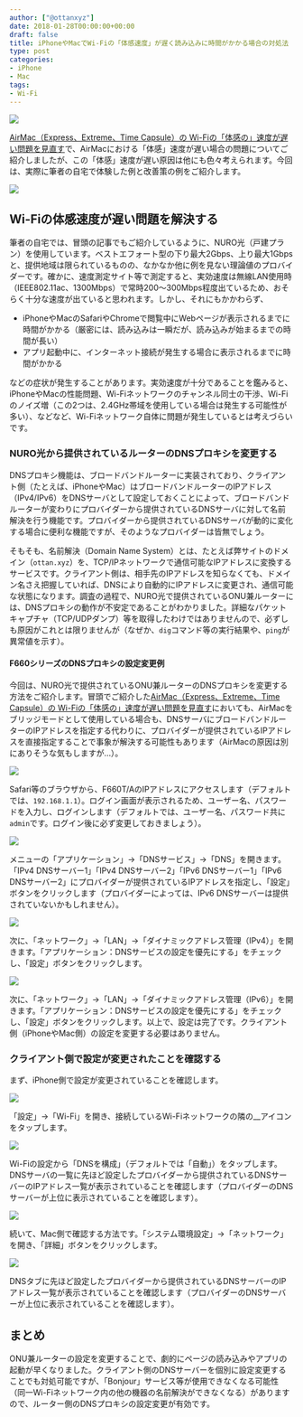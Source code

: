 ```yaml
---
author: ["@ottanxyz"]
date: 2018-01-28T00:00:00+00:00
draft: false
title: iPhoneやMacでWi-Fiの「体感速度」が遅く読み込みに時間がかかる場合の対処法
type: post
categories:
- iPhone
- Mac
tags:
- Wi-Fi
---
```


![](180126-5a6b30c618a6f.jpg)

[AirMac（Express、Extreme、Time Capsule）の Wi-Fiの「体感の」速度が遅い問題を見直す](/posts/2018/01/airmac-express-extreme-time-capsule-wifi-speed-slow-6529/)で、AirMacにおける「体感」速度が遅い場合の問題についてご紹介しましたが、この「体感」速度が遅い原因は他にも色々考えられます。今回は、実際に筆者の自宅で体験した例と改善策の例をご紹介します。

![](180127-5a6c858497735.png)

## Wi-Fiの体感速度が遅い問題を解決する

筆者の自宅では、冒頭の記事でもご紹介しているように、NURO光（戸建プラン）を使用しています。ベストエフォート型の下り最大2Gbps、上り最大1Gbpsと、提供地域は限られているものの、なかなか他に例を見ない理論値のプロバイダーです。確かに、速度測定サイト等で測定すると、実効速度は無線LAN使用時（IEEE802.11ac、1300Mbps）で常時200〜300Mbps程度出ているため、おそらく十分な速度が出ていると思われます。しかし、それにもかかわらず、

-   iPhoneやMacのSafariやChromeで閲覧中にWebページが表示されるまでに時間がかかる（厳密には、読み込みは一瞬だが、読み込みが始まるまでの時間が長い）
-   アプリ起動中に、インターネット接続が発生する場合に表示されるまでに時間がかかる

などの症状が発生することがあります。実効速度が十分であることを鑑みると、iPhoneやMacの性能問題、Wi-Fiネットワークのチャンネル同士の干渉、Wi-Fiのノイズ増（この2つは、2.4GHz帯域を使用している場合は発生する可能性が多い）、などなど、Wi-Fiネットワーク自体に問題が発生しているとは考えづらいです。

### NURO光から提供されているルーターのDNSプロキシを変更する

DNSプロキシ機能は、ブロードバンドルーターに実装されており、クライアント側（たとえば、iPhoneやMac）はブロードバンドルーターのIPアドレス（IPv4/IPv6）をDNSサーバとして設定しておくことによって、ブロードバンドルーターが変わりにプロバイダーから提供されているDNSサーバに対して名前解決を行う機能です。プロバイダーから提供されているDNSサーバが動的に変化する場合に便利な機能ですが、そのようなプロバイダーは皆無でしょう。

そもそも、名前解決（Domain Name System）とは、たとえば弊サイトのドメイン（`ottan.xyz`）を、TCP/IPネットワークで通信可能なIPアドレスに変換するサービスです。クライアント側は、相手先のIPアドレスを知らなくても、ドメイン名さえ把握していれば、DNSにより自動的にIPアドレスに変更され、通信可能な状態になります。調査の過程で、NURO光で提供されているONU兼ルーターには、DNSプロキシの動作が不安定であることがわかりました。詳細なパケットキャプチャ（TCP/UDPダンプ）等を取得したわけではありませんので、必ずしも原因がこれとは限りませんが（なぜか、`dig`コマンド等の実行結果や、`ping`が異常値を示す）。

#### F660シリーズのDNSプロキシの設定変更例

今回は、NURO光で提供されているONU兼ルーターのDNSプロキシを変更する方法をご紹介します。冒頭でご紹介した[AirMac（Express、Extreme、Time Capsule）の Wi-Fiの「体感の」速度が遅い問題を見直す](/posts/2018/01/airmac-express-extreme-time-capsule-wifi-speed-slow-6529/)においても、AirMacをブリッジモードとして使用している場合も、DNSサーバにブロードバンドルーターのIPアドレスを指定する代わりに、プロバイダーが提供されているIPアドレスを直接指定することで事象が解決する可能性もあります（AirMacの原因は別にありそうな気もしますが…）。

![](180128-5a6d41f30f6bc.png)

Safari等のブラウザから、F660T/AのIPアドレスにアクセスします（デフォルトでは、`192.168.1.1`）。ログイン画面が表示されるため、ユーザー名、パスワードを入力し、ログインします（デフォルトでは、ユーザー名、パスワード共に`admin`です。ログイン後に必ず変更しておきましょう）。

![](180128-5a6d41fc6fe25.png)

メニューの「アプリケーション」→「DNSサービス」→「DNS」を開きます。「IPv4 DNSサーバー1」「IPv4 DNSサーバー2」「IPv6 DNSサーバー1」「IPv6 DNSサーバー2」にプロバイダーが提供されているIPアドレスを指定し、「設定」ボタンをクリックします（プロバイダーによっては、IPv6 DNSサーバーは提供されていないかもしれません）。

![](180128-5a6d421db3dbd.png)

次に、「ネットワーク」→「LAN」→「ダイナミックアドレス管理（IPv4）」を開きます。「アプリケーション：DNSサービスの設定を優先にする」をチェックし、「設定」ボタンをクリックします。

![](180128-5a6d4227f2a29.png)

次に、「ネットワーク」→「LAN」→「ダイナミックアドレス管理（IPv6）」を開きます。「アプリケーション：DNSサービスの設定を優先にする」をチェックし、「設定」ボタンをクリックします。以上で、設定は完了です。クライアント側（iPhoneやMac側）の設定を変更する必要はありません。

### クライアント側で設定が変更されたことを確認する

まず、iPhone側で設定が変更されていることを確認します。

![](180128-5a6d459e52c8f.png)

「設定」→「Wi-Fi」を開き、接続しているWi-Fiネットワークの隣の\_\_アイコンをタップします。

![](180128-5a6d45a5ac683.png)

Wi-Fiの設定から「DNSを構成」（デフォルトでは「自動」）をタップします。DNSサーバの一覧に先ほど設定したプロバイダーから提供されているDNSサーバーのIPアドレス一覧が表示されていることを確認します（プロバイダーのDNSサーバーが上位に表示されていることを確認します）。

![](180128-5a6d45edc8f3f.png)

続いて、Mac側で確認する方法です。「システム環境設定」→「ネットワーク」を開き、「詳細」ボタンをクリックします。

![](180128-5a6d45f5eaab5.png)

DNSタブに先ほど設定したプロバイダーから提供されているDNSサーバーのIPアドレス一覧が表示されていることを確認します（プロバイダーのDNSサーバーが上位に表示されていることを確認します）。

## まとめ

ONU兼ルーターの設定を変更することで、劇的にページの読み込みやアプリの起動が早くなりました。クライアント側のDNSサーバーを個別に設定変更することでも対処可能ですが、「Bonjour」サービス等が使用できなくなる可能性（同一Wi-Fiネットワーク内の他の機器の名前解決ができなくなる）がありますので、ルーター側のDNSプロキシの設定変更が有効です。
